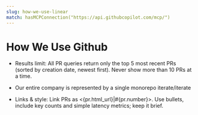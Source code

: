 ```yaml
---
slug: how-we-use-linear
match: hasMCPConnection("https://api.githubcopilot.com/mcp/")
---
```


# How We Use Github

- Results limit: All PR queries return only the top 5 most recent PRs (sorted by creation date, newest first). Never show more than 10 PRs at a time.
- Our entire company is represented by a single monorepo iterate/iterate

- Links & style: Link PRs as <{pr.html_url}|#{pr.number}>. Use bullets, include key counts and simple latency metrics; keep it brief.
